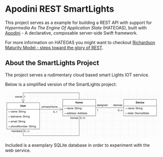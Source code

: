 # Apodini REST SmartLights

This project serves as a example for building a REST API with support for
_Hypermedia As The Engine Of Application State_ (HATEOAS),
built with [Apodini](https://github.com/Apodini/Apodini) - A declarative, composable server-side Swift framework.

For more information on HATEOAS you might want to checkout
[Richardson Maturity Model - steps toward the glory of REST](https://martinfowler.com/articles/richardsonMaturityModel.html).

## About the SmartLights Project

The project serves a rudimentary cloud based smart Lights IOT service.

Below is a simplified version of the SmartLights project:

![SmartLights UML Diagram](./assets/UML-Diagram.png)

Included is a exemplary SQLite database in order to experiment with the web service.
